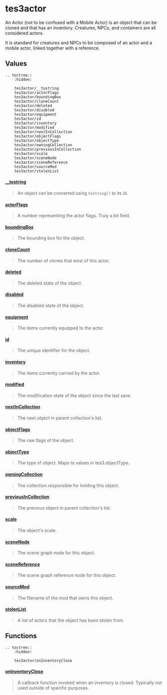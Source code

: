 # tes3actor

An Actor (not to be confused with a Mobile Actor) is an object that can be cloned and that has an inventory. Creatures, NPCs, and containers are all considered actors.

It is standard for creatures and NPCs to be composed of an actor and a mobile actor, linked together with a reference.

## Values

```eval_rst
.. toctree::
    :hidden:

    tes3actor/__tostring
    tes3actor/actorFlags
    tes3actor/boundingBox
    tes3actor/cloneCount
    tes3actor/deleted
    tes3actor/disabled
    tes3actor/equipment
    tes3actor/id
    tes3actor/inventory
    tes3actor/modified
    tes3actor/nextInCollection
    tes3actor/objectFlags
    tes3actor/objectType
    tes3actor/owningCollection
    tes3actor/previousInCollection
    tes3actor/scale
    tes3actor/sceneNode
    tes3actor/sceneReference
    tes3actor/sourceMod
    tes3actor/stolenList
```

#### [__tostring](tes3actor/__tostring.md)

> An object can be converted using ``tostring()`` to its id.

#### [actorFlags](tes3actor/actorFlags.md)

> A number representing the actor flags. Truly a bit field.

#### [boundingBox](tes3actor/boundingBox.md)

> The bounding box for the object.

#### [cloneCount](tes3actor/cloneCount.md)

> The number of clones that exist of this actor.

#### [deleted](tes3actor/deleted.md)

> The deleted state of the object.

#### [disabled](tes3actor/disabled.md)

> The disabled state of the object.

#### [equipment](tes3actor/equipment.md)

> The items currently equipped to the actor.

#### [id](tes3actor/id.md)

> The unique identifier for the object.

#### [inventory](tes3actor/inventory.md)

> The items currently carried by the actor.

#### [modified](tes3actor/modified.md)

> The modification state of the object since the last save.

#### [nextInCollection](tes3actor/nextInCollection.md)

> The next object in parent collection's list.

#### [objectFlags](tes3actor/objectFlags.md)

> The raw flags of the object.

#### [objectType](tes3actor/objectType.md)

> The type of object. Maps to values in tes3.objectType.

#### [owningCollection](tes3actor/owningCollection.md)

> The collection responsible for holding this object.

#### [previousInCollection](tes3actor/previousInCollection.md)

> The previous object in parent collection's list.

#### [scale](tes3actor/scale.md)

> The object's scale.

#### [sceneNode](tes3actor/sceneNode.md)

> The scene graph node for this object.

#### [sceneReference](tes3actor/sceneReference.md)

> The scene graph reference node for this object.

#### [sourceMod](tes3actor/sourceMod.md)

> The filename of the mod that owns this object.

#### [stolenList](tes3actor/stolenList.md)

> A list of actors that the object has been stolen from.

## Functions

```eval_rst
.. toctree::
    :hidden:

    tes3actor/onInventoryClose
```

#### [onInventoryClose](tes3actor/onInventoryClose.md)

> A callback function invoked when an inventory is closed. Typically not used outside of specific purposes.
